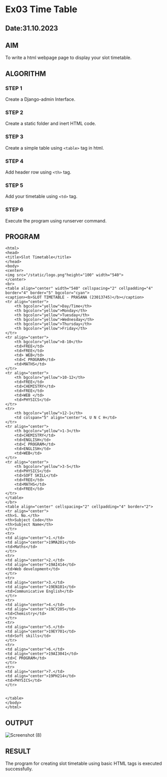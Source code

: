 # Ex03 Time Table
## Date:31.10.2023


## AIM
To write a html webpage page to display your slot timetable.

## ALGORITHM
### STEP 1
Create a Django-admin Interface.

### STEP 2
Create a static folder and inert HTML code.

### STEP 3
Create a simple table using ```<table>``` tag in html.

### STEP 4
Add header row using ```<th>``` tag.

### STEP 5
Add your timetable using ```<td>``` tag.

### STEP 6
Execute the program using runserver command.

## PROGRAM
```
<html>
<head>
<title>Slot Timetable</title>
</head>
<body>
<center>
<img src="/static/logo.png"height="100" width="540">
</center>
<br>
<table align="center" width="540" cellspacing="2" cellpadding="4" border="4" border="5" bgcolor="cyan">
<caption><b>SLOT TIMETABLE - PRASANA (23013745)</b></caption>
<tr align="center">
	<th bgcolor="yellow">Day/Time</th>
	<th bgcolor="yellow">Monday</th>
	<th bgcolor="yellow">Tuesday</th>
	<th bgcolor="yellow">Wednesday</th>
	<th bgcolor="yellow">Thursday</th>
	<th bgcolor="yellow">Friday</th>
</tr>
<tr align="center">
	<th bgcolor="yellow">8-10</th>
	<td>FREE</td>
	<td>FREE</td>
	<td> WEB</td>
	<td>C PROGRAM</td>
	<td>MATHS</td>
</tr>
<tr align="center">
	<th bgcolor="yellow">10-12</th>
	<td>FREE</td>
	<td>CHEMISTRY</td>
	<td>FREE</td>
	<td>WEB </td>
	<td>PHYSICS</td>
</tr>
<tr>
	<th bgcolor="yellow">12-1</th>
	<td colspan="5" align="center">L U N C H</td>
</tr>
<tr align="center">
	<th bgcolor="yellow">1-3</th>
	<td>CHEMISTRY</td>
	<td>ENGLISH</td>
	<td>C PROGRAM</td>
	<td>ENGLISH</td>
	<td>WEB</td>
</tr>
<tr align="center">
	<th bgcolor="yellow">3-5</th>
	<td>PHYSICS</td>
	<td>SOFT SKILL</td>
	<td>FREE</td>
	<td>MATHS</td>
	<td>FREE</td>
</tr>
</table>
</br>
<table align="center" cellspacing="2" cellpadding="4" border="2">
<tr align="center">
<th>S. No.</th>
<th>Subject Code</th>
<th>Subject Name</th>
</tr>
<tr>
<td align="center">1.</td>
<td align="center">19MA201</td>
<td>Maths</td>
</tr>
<tr>
<td align="center">2.</td>
<td align="center">19AI414</td>
<td>Web development</td>
</tr>
<tr>
<td align="center">3.</td>
<td align="center">19EN101</td>
<td>Communicative English</td>
</tr>
<tr>
<td align="center">4.</td>
<td align="center">19CY205</td>
<td>Chemistry</td>
</tr>
<tr>
<td align="center">5.</td>
<td align="center">19EY701</td>
<td>Soft skills</td>
</tr>
<tr>
<td align="center">6.</td>
<td align="center">19AI3041</td>
<td>C PROGRAM</td>
</tr>
<tr>
<td align="center">7.</td>
<td align="center">19PH214</td>
<td>PHYSICS</td>
</tr>


</table>
</body>
</html>
```

## OUTPUT
![Screenshot (8)](https://github.com/Prasanavausdevan/slot/assets/144870579/9fa89a0f-8303-45f2-bb54-4dd37a6c2533)



## RESULT
The program for creating slot timetable using basic HTML tags is executed successfully.
